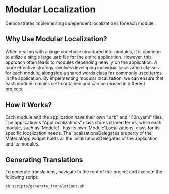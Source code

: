 # Modular Localization
Demonstrates implementing independent localizations for each module.

## Why Use Modular Localization?

When dealing with a large codebase structured into modules, it is common to utilize a single large .arb file for the entire application. However, this approach often leads to modules depending heavily on the application. A more effective strategy involves developing individual localization classes for each module, alongside a shared words class for commonly used terms in the application. By implementing modular localization, we can ensure that each module remains self-contained and can be reused in different projects.

## How it Works?

Each module and the application have their own ".arb" and "l10n.yaml" files. The application's "AppLocalizations" class stores shared terms, while each module, such as 'Module1,' has its own 'Module1Localizations' class for its specific localization needs. The localizationsDelegates property of the MaterialApp widget holds all the localizationsDelegates of the application and its modules.

## Generating Translations
To generate translations, navigate to the root of the project and execute the following script:

```sh
sh scripts/generate_translations.sh
```



